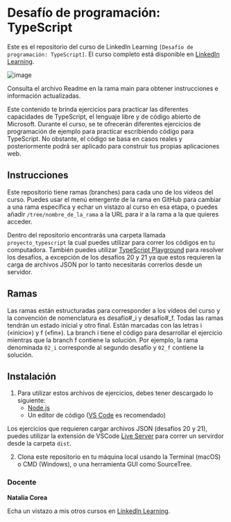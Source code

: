 # Desafío de programación: TypeScript

Este es el repositorio del curso de LinkedIn Learning `[Desafío de programación: TypeScript]`. El curso completo está disponible en [LinkedIn Learning][lil-course-url].

![image](https://user-images.githubusercontent.com/71371373/201970283-2c0fd13e-a589-4022-9a79-2601158db308.png) 

Consulta el archivo Readme en la rama main para obtener instrucciones e información actualizadas.

Este contenido te brinda ejercicios para practicar las diferentes capacidades de TypeScript, el lenguaje libre y de código abierto de Microsoft. Durante el curso, se te ofrecerán diferentes ejercicios de programación de ejemplo para practicar escribiendo código para TypeScript. No obstante, el código se basa en casos reales y posteriormente podrá ser aplicado para construir tus propias aplicaciones web.

## Instrucciones

Este repositorio tiene ramas (branches) para cada uno de los vídeos del curso. Puedes usar el menú emergente de la rama en GitHub para cambiar a una rama específica y echar un vistazo al curso en esa etapa, o puedes añadir `/tree/nombre_de_la_rama` a la URL para ir a la rama a la que quieres acceder.

Dentro del repositorio encontrarás una carpeta llamada `proyecto_typescript` la cual puedes utilizar para correr los códigos en tu computadora. También puedes utilizar [TypeScript Playground](https://www.typescriptlang.org/play) para resolver los desafíos, a excepción de los desafíos 20 y 21 ya que estos requieren la carga de archivos JSON por lo tanto necesitarás correrlos desde un servidor.

## Ramas

Las ramas están estructuradas para corresponder a los vídeos del curso y la convención de nomenclatura es desafío#_i y desafío#_f. Todas las ramas tendrán un estado inicial y otro final. Están marcadas con las letras i («inicio») y f («fin»). La branch i tiene el código para desarrollar el ejercicio mientras que la branch f contiene la solución. Por ejemplo, la rama denominada `02_i` corresponde al segundo desafío y `02_f` contiene la solución.

## Instalación

1. Para utilizar estos archivos de ejercicios, debes tener descargado lo siguiente:
   - [Node.js](https://nodejs.org/en/)
   - Un editor de código ([VS Code](https://code.visualstudio.com/) es recomendado)

Los ejercicios que requieren cargar archivos JSON (desafíos 20 y 21), puedes utilizar la extensión de VSCode [Live Server](https://marketplace.visualstudio.com/items?itemName=ritwickdey.LiveServer) para correr un servirdor desde la carpeta `dist`.

2. Clona este repositorio en tu máquina local usando la Terminal (macOS) o CMD (Windows), o una herramienta GUI como SourceTree.

### Docente

**Natalia Corea**

Echa un vistazo a mis otros cursos en [LinkedIn Learning](https://www.linkedin.com/learning/instructors/natalia-corea).

[0]: # (Replace these placeholder URLs with actual course URLs)
[lil-course-url]: https://www.linkedin.com/learning/desafio-de-programacion-typescript/desafiate-con-typescript
[lil-thumbnail-url]: https://cdn.lynda.com/course/2875095/2875095-1615224395432-16x9.jpg

[1]: # (End of ES-Instruction ###############################################################################################)
